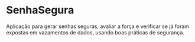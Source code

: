 # SenhaSegura
Aplicação para gerar senhas seguras, avaliar a força e verificar se já foram expostas em vazamentos de dados, usando boas práticas de segurança.
